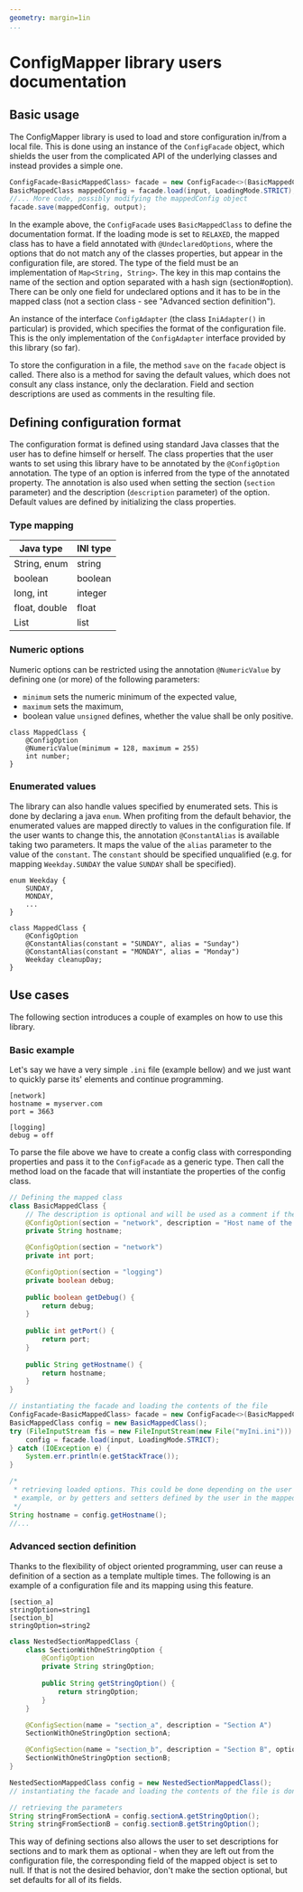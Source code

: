 ```yaml
---
geometry: margin=1in
...
```


# ConfigMapper library users documentation

## Basic usage

The ConfigMapper library is used to load and store configuration in/from a local file. This is 
done using an instance of the `ConfigFacade` object, which shields the user from the 
complicated API of the underlying classes and instead provides a simple one. 

```java 
ConfigFacade<BasicMappedClass> facade = new ConfigFacade<>(BasicMappedClass.class, new IniAdapter());
BasicMappedClass mappedConfig = facade.load(input, LoadingMode.STRICT); 
//... More code, possibly modifying the mappedConfig object
facade.save(mappedConfig, output);
```

In the example above, the `ConfigFacade` uses `BasicMappedClass` to define the documentation format. If the loading mode
is set to `RELAXED`, the mapped class has to have a field annotated with `@UndeclaredOptions`, where the options that
do not match any of the classes properties, but appear in the configuration file, are stored. The type of the field
must be an implementation of `Map<String, String>`. The key in this map contains the name of the section and option 
separated with a hash sign (section#option). There can be only one field for undeclared options and it has to be in the mapped class
(not a section class - see "Advanced section definition").

An instance
of the interface `ConfigAdapter` (the class `IniAdapter()` in particular) is provided, 
which specifies the format of the configuration file. This is the only implementation of the 
`ConfigAdapter` interface provided by this library (so far). 

To store the configuration in 
a file, the method `save` on the `facade` object is called. There also is a method 
for saving the default values, which does not consult any class instance, only the declaration.
Field and section descriptions are used as comments in the resulting file.

## Defining configuration format

The configuration format is defined using standard Java classes that the user has to define
himself or herself. The class properties that the user wants to set using this library
have to be annotated by the `@ConfigOption` annotation. The type of an option is inferred 
from the type of the annotated property. The annotation is also used when setting the
section (`section` parameter) and the description (`description` parameter) of the option. 
Default values are defined by initializing the class properties.

### Type mapping

| Java type         | INI type        |
| ----------------- | --------------- |
| String, enum      | string          |
| boolean           | boolean         |
| long, int         | integer         |
| float, double     | float           |
| List<String>      | list            |

### Numeric options

Numeric options can be restricted using the annotation `@NumericValue` by defining 
one (or more) of the following parameters:
* `minimum` sets the numeric minimum of the expected value,
* `maximum` sets the maximum,
* boolean value `unsigned` defines, whether the value shall be only positive.

```
class MappedClass {
    @ConfigOption
    @NumericValue(minimum = 128, maximum = 255)
    int number;
}
```

### Enumerated values

The library can also handle values specified by enumerated sets. This is done by declaring
a java `enum`. When profiting from the default behavior, the enumerated values are
mapped directly to values in the configuration file. If the user wants to change this, the
annotation `@ConstantAlias` is available taking two parameters. It maps the value of the 
`alias` parameter to the value of the `constant`. The `constant` should be specified 
unqualified (e.g. for mapping `Weekday.SUNDAY` the value `SUNDAY` shall be specified). 

```
enum Weekday {
    SUNDAY,
    MONDAY,
    ...
}

class MappedClass {
    @ConfigOption
    @ConstantAlias(constant = "SUNDAY", alias = "Sunday")
    @ConstantAlias(constant = "MONDAY", alias = "Monday")
    Weekday cleanupDay;
}
```

## Use cases

The following section introduces a couple of examples on how to use this library.

### Basic example

Let's say we have a very simple `.ini` file (example bellow) and we just want to quickly parse its' elements
and continue programming. 

```
[network]
hostname = myserver.com
port = 3663

[logging]
debug = off
```

To parse the file above we have to create a config class with corresponding properties and pass it to the `ConfigFacade`
as a generic type. Then call the method load on the facade that will instantiate the properties of the config class.

```java
// Defining the mapped class
class BasicMappedClass {
    // The description is optional and will be used as a comment if the configuration is saved to a file
	@ConfigOption(section = "network", description = "Host name of the server")
	private String hostname;

	@ConfigOption(section = "network")
	private int port;

	@ConfigOption(section = "logging")
	private boolean debug;
	
	public boolean getDebug() {
		return debug;
	}
	
	public int getPort() {
		return port;
	}
	
	public String getHostname() {
		return hostname;
	}
}

// instantiating the facade and loading the contents of the file
ConfigFacade<BasicMappedClass> facade = new ConfigFacade<>(BasicMappedClass.class, new IniAdapter());
BasicMappedClass config = new BasicMappedClass(); 
try (FileInputStream fis = new FileInputStream(new File("myIni.ini"))) {
	config = facade.load(input, LoadingMode.STRICT);
} catch (IOException e) {
	System.err.println(e.getStackTrace());
}

/*	
 * retrieving loaded options. This could be done depending on the user either using public properties as in this
 * example, or by getters and setters defined by the user in the mapped class 
 */
String hostname = config.getHostname(); 
//...
```

### Advanced section definition

Thanks to the flexibility of object oriented programming, user can reuse a definition of a section as a template 
multiple times. The following is an example of a configuration file and its mapping using this feature.

```
[section_a]
stringOption=string1
[section_b]
stringOption=string2
```

```java
class NestedSectionMappedClass {
	class SectionWithOneStringOption {
		@ConfigOption
		private String stringOption;
		
		public String getStringOption() {
			return stringOption;
		}
	}

	@ConfigSection(name = "section_a", description = "Section A")
	SectionWithOneStringOption sectionA;

	@ConfigSection(name = "section_b", description = "Section B", optional = true)
	SectionWithOneStringOption sectionB;
}

NestedSectionMappedClass config = new NestedSectionMappedClass();
// instantiating the facade and loading the contents of the file is done as in the example above so it is left out here

// retrieving the parameters 
String stringFromSectionA = config.sectionA.getStringOption();
String stringFromSectionB = config.sectionB.getStringOption();
``` 

This way of defining sections also allows the user to set descriptions for 
sections and to mark them as optional - when they are left out from the 
configuration file, the corresponding field of the mapped object is set to null.
If that is not the desired behavior, don't make the section optional, but
set defaults for all of its fields.